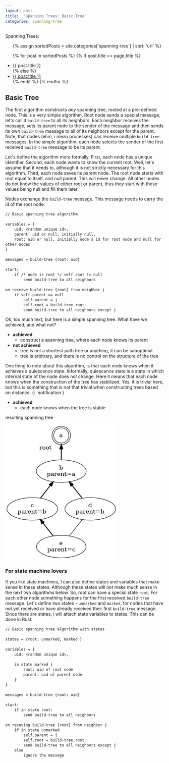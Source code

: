 ```yaml
---
layout: post
title:  "Spanning Trees: Basic Tree"
categories: spanning-tree
---
```


Spanning Trees:
<ul>
{% assign sortedPosts = site.categories['spanning-tree'] | sort: 'url' %}

{% for post in sortedPosts %} {% if post.title == page.title %}
<li>{{ post.title }}</li>
{% else %}
<li><a href="{{ post.url }}">{{ post.title }}</a></li>
{% endif %}
{% endfor %}
</ul>

## Basic Tree

The first algorithm constructs *any* spanning tree, rooted at a pre-defined node. This is a very simple algorithm. Root
node sends a special message, let's call it `build-tree` to all its neighbors. Each neighbor receives the message, sets
its parent node to the sender of the message and then sends its own `build-tree` message to all of its neighbors except
for the parent. Note, that nodes (ehm, i mean processes) can receive multiple `build-tree` messages. In the simple
algorithm, each node selects the sender of the first received  `build-tree` message to be its parent.

Let's define the algorithm more formally. First, each node has a unique identifier. Second, each node wants to know the
current root. Well, let's assume that it needs to, although it is not strictly necessary for this algorithm. Third, each
node saves its parent node. The root node starts with root equal to itself, and null parent. This will never change. All
other nodes do not know the values of either root or parent, thus they start with these values being null and fill them
later.

Nodes exchange the `build-tree`
message. This message needs to carry the id of the root node.

```
// Basic spanning tree algorithm

variables = { 
    uid: <random unique id>, 
    parent: uid or null, initially null, 
    root: uid or null, initially node's id for root node and null for other nodes
}

messages = build-tree {root: uid}

start: 
    if /* node is root */ self.root != null
        send build-tree to all neighbors

on receive build-tree {root} from neighbor j
    if self.parent == null
        self.parent = j
        self.root = build-tree.root
        send build-tree to all neighbors except j
```

Ok, too much text, but here is a simple spanning tree. What have we achieved, and what not?

- **achieved**
    - construct a spanning tree, where each node knows its parent
- **not achieved**
    - tree is not a shortest path tree or anything, it can be suboptimal.
    - tree is arbitrary, and there is no control on the structure of the tree

One thing to note about this algorithm, is that each node knows when it achieves a quiescence state.
Informally, quiescence state is a state in which internal state of the node does not change. Here it means that each
node knows when the construction of the tree has stabilized. Yes, it is trivial here, but this is something that is not
that trivial when constructing trees based on distance.
 {: .notification }

- **achieved**
    - each node knows when the tree is stable

<div class="container has-text-centered">
<p> resulting spanning tree</p>
<img src="/assets/images/spanning-trees/images.dot.2.png" alt="distributed system">
</div>

### For state machine lovers

If you like state machines, I can also define states and variables that make sense in these states. Although these
states will not make much sense in the next two algorithms below. So, root can have a special state `root`. For each
other node something happens for the first received `build-tree` message. Let's define two states - `unmarked` and
`marked`, for nodes that have not yet received or have already received their first `build-tree` message. Since there
are states, i will attach state variables to states. This can be done in Rust.

```
// Basic spanning tree algorithm with states

states = {root, unmarked, marked }

variables = { 
    uid: <random unique id>, 
    
    in state marked {
        root: uid of root node
        parent: uid of parent node
    }
}

messages = build-tree {root: uid}

start: 
    if in state root: 
        send build-tree to all neighbors

on receving build-tree {root} from neighbor j
    if in state unmarked
        self.parent = j
        self.root = build-tree.root
        send build-tree to all neighbors except j
    else 
        ignore the message
```